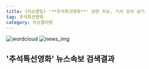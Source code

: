 ```yaml
---
title: (이슈클립) '**추석특선영화**' 관련 이슈, 기사 모아 보기
tag: 추석특선영화
category: 이슈클리핑
---
```

![wordcloud](https://s3.ap-northeast-2.amazonaws.com/lyrics101-wordcloud/2018-09-22-1537616111.png)
![news_img](https://user-images.githubusercontent.com/42597476/44507050-1206f400-a6e4-11e8-8d98-7ffbfebb353f.png)
## **'**추석특선영화**'** 뉴스속보 검색결과

